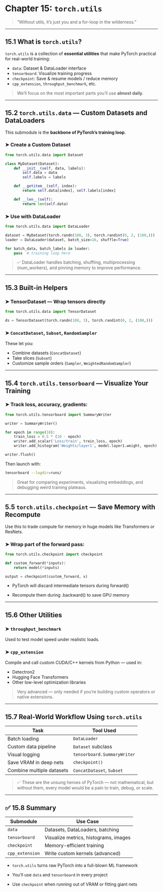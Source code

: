 # Chapter 15: `torch.utils`

> “Without utils, it’s just you and a for-loop in the wilderness.”

---

## 15.1 What is `torch.utils`?

`torch.utils` is a collection of **essential utilities** that make PyTorch practical for real-world training:

- `data`: Dataset & DataLoader interface  
- `tensorboard`: Visualize training progress  
- `checkpoint`: Save & resume models / reduce memory  
- `cpp_extension`, `throughput_benchmark`, etc.

> We’ll focus on the most important parts you’ll use **almost daily**.

---

## 15.2 `torch.utils.data` — Custom Datasets and DataLoaders

This submodule is the **backbone of PyTorch’s training loop**.

### ➤ Create a Custom Dataset

```python
from torch.utils.data import Dataset

class MyDataset(Dataset):
    def __init__(self, data, labels):
        self.data = data
        self.labels = labels

    def __getitem__(self, index):
        return self.data[index], self.labels[index]

    def __len__(self):
        return len(self.data)
```

### ➤ Use with DataLoader
```python
from torch.utils.data import DataLoader

dataset = MyDataset(torch.randn(100, 3), torch.randint(0, 2, (100,)))
loader = DataLoader(dataset, batch_size=16, shuffle=True)

for batch_data, batch_labels in loader:
    pass  # training loop here
```
> ✅ DataLoader handles batching, shuffling, multiprocessing (num_workers), and pinning memory to improve performance.

---

## 15.3 Built-in Helpers

### ➤ TensorDataset — Wrap tensors directly
```python
from torch.utils.data import TensorDataset

ds = TensorDataset(torch.randn(100, 3), torch.randint(0, 2, (100,)))
```

### ➤ `ConcatDataset`, `Subset`, `RandomSampler`
These let you:

- Combine datasets (`ConcatDataset`)
- Take slices (`Subset`)
- Customize sample orders (`Sampler`, `WeightedRandomSampler`)

---

##  15.4 `torch.utils.tensorboard` — Visualize Your Training

### ➤ Track loss, accuracy, gradients:
```python
from torch.utils.tensorboard import SummaryWriter

writer = SummaryWriter()

for epoch in range(10):
    train_loss = 0.5 * (10 - epoch)
    writer.add_scalar('Loss/train', train_loss, epoch)
    writer.add_histogram('Weights/layer1', model.layer1.weight, epoch)

writer.flush()
```
Then launch with:
```bash
tensorboard --logdir=runs/
```
> Great for comparing experiments, visualizing embeddings, and debugging weird training plateaus.

---

## 5.5 `torch.utils.checkpoint` — Save Memory with Recompute

Use this to trade compute for memory in huge models like Transformers or ResNets.

### ➤ Wrap part of the forward pass:
```python
from torch.utils.checkpoint import checkpoint

def custom_forward(*inputs):
    return model(*inputs)

output = checkpoint(custom_forward, x)
```
- PyTorch will discard intermediate tensors during forward()

- Recompute them during .backward() to save GPU memory

---

## 15.6 Other Utilities

### ➤ `throughput_benchmark`
Used to test model speed under realistic loads.

### ➤ `cpp_extension`
Compile and call custom CUDA/C++ kernels from Python — used in:  
- Detectron2  
- Hugging Face Transformers  
- Other low-level optimization libraries

> Very advanced — only needed if you’re building custom operators or native extensions.

---

## 15.7 Real-World Workflow Using `torch.utils`
|Task	                    |Tool Used                      |
|---------------------------|-------------------------------|
|Batch loading	            |`DataLoader`                   |
|Custom data pipeline	    |`Dataset` subclass             |
|Visual logging	            |`tensorboard.SummaryWriter`    |
|Save VRAM in deep nets	    |`checkpoint()`                 |
|Combine multiple datasets	|`ConcatDataset`, `Subset`      |

> ✅ These are the unsung heroes of PyTorch — not mathematical, but without them, every model would be a pain to train, debug, or scale.

---

## ✅ 15.8 Summary

|Submodule	            |Use Case                                   |
|-----------------------|-------------------------------------------|
|`data`	                |Datasets, DataLoaders, batching            |
|`tensorboard`	        |Visualize metrics, histograms, images      |
|`checkpoint`	            |Memory-efficient training                  |
|`cpp_extension`	        |Write custom kernels (advanced)            |


- `torch.utils` turns raw PyTorch into a full-blown ML framework

- You’ll use `data` and `tensorboard` in every project

- Use `checkpoint` when running out of VRAM or fitting giant nets
